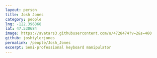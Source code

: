 ```yaml
---
layout: person
title: Josh Jones
category: people
lng: -122.396868
lat: 47.530684
image: https://avatars3.githubusercontent.com/u/4728474?v=2&s=460
github: joshtylerjones
permalink: /people/Josh_Jones
excerpt: Semi-professional keyboard manipulator
---
```


